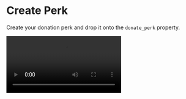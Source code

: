 # Create Perk

Create your donation perk and drop it onto the `donate_perk` property.

<video controls>
	<source src="/videos/donate/create_perk.mp4" type="video/mp4">
	Your browser does not support the video tag.
</video>